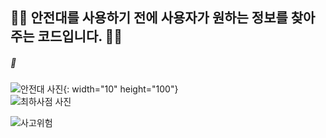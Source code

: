 ## 👷‍♀️ 안전대를 사용하기 전에 사용자가 원하는 정보를 찾아주는 코드입니다. 👷‍♀️
##### 🚨
![안전대 사진](https://github.com/user-attachments/assets/709bbf01-38c3-437c-ac30-d455ea25cbe3){: width="10" height="100"}  
![최하사점 사진](https://github.com/user-attachments/assets/d1cbe949-0ace-4792-b61d-2c43c12cbc4e)

![사고위험](https://github.com/user-attachments/assets/248bf255-b49f-4d90-aceb-5b54136088d8)
